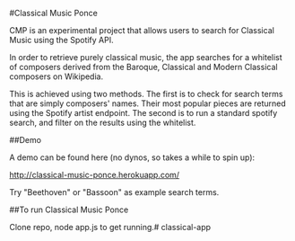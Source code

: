 #Classical Music Ponce

CMP is an experimental project that allows users to search for Classical Music using the Spotify API. 

In order to retrieve purely classical music, the app searches for a whitelist of composers derived from the Baroque, Classical and Modern Classical composers on Wikipedia.

This is achieved using two methods. The first is to check for search terms that are simply composers' names. Their most popular pieces are returned using the Spotify artist endpoint. The second is to run a standard spotify search, and filter on the results using the whitelist. 

##Demo

A demo can be found here (no dynos, so takes a while to spin up):

http://classical-music-ponce.herokuapp.com/

Try "Beethoven" or "Bassoon" as example search terms.

##To run Classical Music Ponce

Clone repo, node app.js to get running.# classical-app
